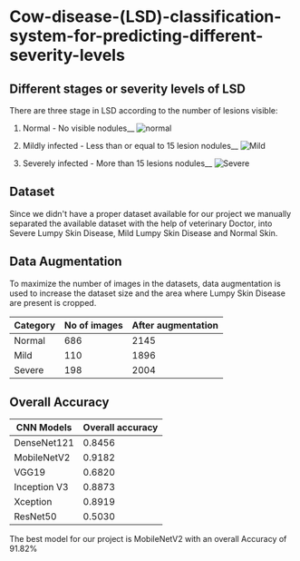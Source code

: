# Cow-disease-(LSD)-classification-system-for-predicting-different-severity-levels

## Different stages or severity levels of LSD
There are three stage in LSD according to the number of lesions visible:
1. Normal - No visible nodules__
![normal](https://github.com/K-H-A-v-y-a/Cow-disease-LSD-classification-system-for-predicting-different-severity-levels/assets/90597406/c437d223-fbf0-46b2-8208-4a8ee8e3a5a2)

2. Mildly infected - Less than or equal to 15 lesion nodules__
![Mild](https://github.com/K-H-A-v-y-a/Cow-disease-LSD-classification-system-for-predicting-different-severity-levels/assets/90597406/0c3ee8c8-7304-4397-9ced-799d6eab017e)

3. Severely infected - More than 15 lesions nodules__
![Severe](https://github.com/K-H-A-v-y-a/Cow-disease-LSD-classification-system-for-predicting-different-severity-levels/assets/90597406/153f1c55-f03b-427a-aa51-d25552b5e802)

## Dataset
Since we didn't have a proper dataset available for our project we manually separated the available dataset with the help of veterinary Doctor, into Severe Lumpy Skin Disease, Mild Lumpy Skin Disease and Normal Skin.

## Data Augmentation
To maximize the number of images in the datasets, data augmentation is used to increase the  dataset size and the area where Lumpy Skin Disease are present is cropped.

| Category      | No of images  | After augmentation |
| ------------- | ------------- | ------------------ |
| Normal        |      686      |        2145        |
| Mild          |      110      |        1896        |
| Severe        |      198      |        2004        |

## Overall Accuracy
| CNN Models  | Overall accuracy |
|------------ | ---------------- |
| DenseNet121 |      0.8456      |
| MobileNetV2 |      0.9182      |
|    VGG19    |      0.6820      |
| Inception V3|      0.8873      |
|  Xception   |      0.8919      |
|  ResNet50   |      0.5030      |


The best model for our project is MobileNetV2 with an overall Accuracy of 91.82%
 
 
 
 










